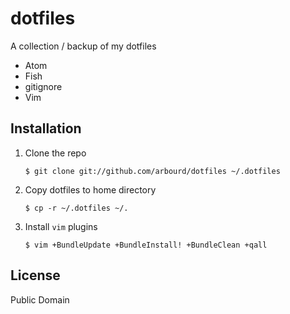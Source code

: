 # dotfiles

A collection / backup of my dotfiles

* Atom
* Fish
* gitignore
* Vim

## Installation

  1. Clone the repo

      `$ git clone git://github.com/arbourd/dotfiles ~/.dotfiles`

  2. Copy dotfiles to home directory

      `$ cp -r ~/.dotfiles ~/.`

  3. Install `vim` plugins

      `$ vim +BundleUpdate +BundleInstall! +BundleClean +qall`

## License

Public Domain
